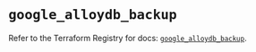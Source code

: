 # `google_alloydb_backup`

Refer to the Terraform Registry for docs: [`google_alloydb_backup`](https://registry.terraform.io/providers/hashicorp/google/5.20.0/docs/resources/alloydb_backup).
